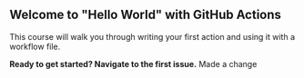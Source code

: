 ## Welcome to "Hello World" with GitHub Actions

This course will walk you through writing your first action and using it with a workflow file. 

**Ready to get started? Navigate to the first issue.**
Made a change
